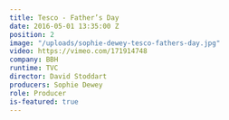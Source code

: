 ```yaml
---
title: Tesco - Father’s Day
date: 2016-05-01 13:35:00 Z
position: 2
image: "/uploads/sophie-dewey-tesco-fathers-day.jpg"
video: https://vimeo.com/171914748
company: BBH
runtime: TVC
director: David Stoddart
producers: Sophie Dewey
role: Producer
is-featured: true
---
```


